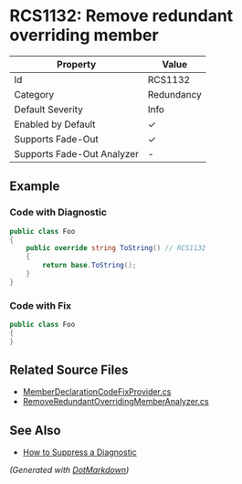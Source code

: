 # RCS1132: Remove redundant overriding member

| Property                    | Value      |
| --------------------------- | ---------- |
| Id                          | RCS1132    |
| Category                    | Redundancy |
| Default Severity            | Info       |
| Enabled by Default          | &#x2713;   |
| Supports Fade\-Out          | &#x2713;   |
| Supports Fade\-Out Analyzer | \-         |

## Example

### Code with Diagnostic

```csharp
public class Foo
{
    public override string ToString() // RCS1132
    {
        return base.ToString();
    }
}
```

### Code with Fix

```csharp
public class Foo
{
}
```

## Related Source Files

* [MemberDeclarationCodeFixProvider.cs](../../src/Analyzers.CodeFixes/CSharp/CodeFixes/MemberDeclarationCodeFixProvider.cs)
* [RemoveRedundantOverridingMemberAnalyzer.cs](../../src/Analyzers/CSharp/Analysis/RemoveRedundantOverridingMemberAnalyzer.cs)

## See Also

* [How to Suppress a Diagnostic](../HowToConfigureAnalyzers.md#how-to-suppress-a-diagnostic)

*\(Generated with [DotMarkdown](http://github.com/JosefPihrt/DotMarkdown)\)*